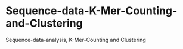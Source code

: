 # Sequence-data-K-Mer-Counting-and-Clustering
Sequence-data-analysis, K-Mer-Counting and Clustering
